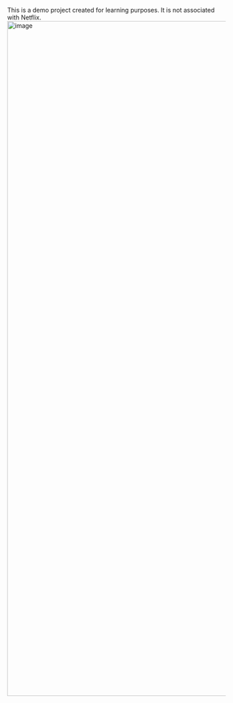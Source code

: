This is a demo project created for learning purposes. It is not associated with Netflix.
<img width="1553" alt="image" src="https://github.com/user-attachments/assets/3cea6afd-f450-4c3c-a306-0452f0593a98" />
